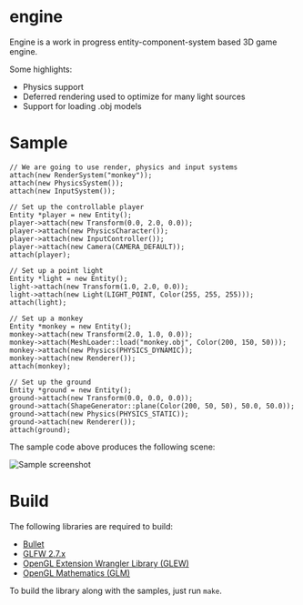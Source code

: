 # engine
Engine is a work in progress entity-component-system based 3D game engine.

Some highlights:

* Physics support
* Deferred rendering used to optimize for many light sources
* Support for loading .obj models

# Sample
	// We are going to use render, physics and input systems
	attach(new RenderSystem("monkey"));
	attach(new PhysicsSystem());
	attach(new InputSystem());

	// Set up the controllable player
	Entity *player = new Entity();
	player->attach(new Transform(0.0, 2.0, 0.0));
	player->attach(new PhysicsCharacter());
	player->attach(new InputController());
	player->attach(new Camera(CAMERA_DEFAULT));
	attach(player);

	// Set up a point light
	Entity *light = new Entity();
	light->attach(new Transform(1.0, 2.0, 0.0));
	light->attach(new Light(LIGHT_POINT, Color(255, 255, 255)));
	attach(light);

	// Set up a monkey
	Entity *monkey = new Entity();
	monkey->attach(new Transform(2.0, 1.0, 0.0));
	monkey->attach(MeshLoader::load("monkey.obj", Color(200, 150, 50)));
	monkey->attach(new Physics(PHYSICS_DYNAMIC));
	monkey->attach(new Renderer());
	attach(monkey);

	// Set up the ground
	Entity *ground = new Entity();
	ground->attach(new Transform(0.0, 0.0, 0.0));
	ground->attach(ShapeGenerator::plane(Color(200, 50, 50), 50.0, 50.0));
	ground->attach(new Physics(PHYSICS_STATIC));
	ground->attach(new Renderer());
	attach(ground);

The sample code above produces the following scene:

![Sample screenshot](https://raw.github.com/rools/engine/gh-pages/screenshot.png)

# Build
The following libraries are required to build:

* [Bullet](http://bulletphysics.org/)
* [GLFW 2.7.x](http://www.glfw.org/)
* [OpenGL Extension Wrangler Library (GLEW)](http://glew.sourceforge.net/)
* [OpenGL Mathematics (GLM)](http://glm.g-truc.net/)

To build the library along with the samples, just run `make`.